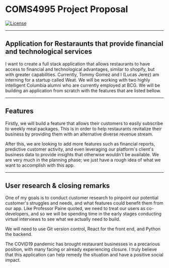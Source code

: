 # COMS4995 Project Proposal 

[![License](https://img.shields.io/badge/License-Apache%202.0-blue.svg)](https://opensource.org/licenses/Apache-2.0)

___

## Application for Restaraunts that provide financial and technological services 

I want to create a full stack application that allows restaurants to have access to financial and technological advantages, similar to shopify, but with greater capabilities. Currently, Tommy Gomez and I (Lucas Jerez) am interning for a startup called Weat. We will be working with two highly intelligent Columbia alumni who are currently employed at BCG. We will be building an application from scratch with the features that are listed bellow. 

___

## Features

Firstly, we will build a feature that allows their customers to easily subscribe to weekly meal packages. This is in order to help restaurants revitalize their business by providing them with an alternative diverse revenue stream.

After this, we are looking to add more features such as financial reports, predictive customer activity, and even leveraging our platform's client's business data to provide insights that otherwise wouldn't be available. We are very much in the planning phase; we just have a rough idea of what we want to accomplish with this app.

___
## User research & closing remarks

One of my goals is to conduct customer research to pinpoint our potential customer's struggles and needs, and what features could benefit them from our app. Like Professor Paine quoted, we need to treat our users as co-developers, and so we will be spending time in the early stages conducting virtual interviews to see what we actually need to build.

We will need to use Git version control, React for the front end, and Python the backend. 

The COVID19 pandemic has brought restaurant businesses in a precarious position, with many facing or already experiencing closure. I truly believe that this application can help remedy the situation and have a positive social impact.




